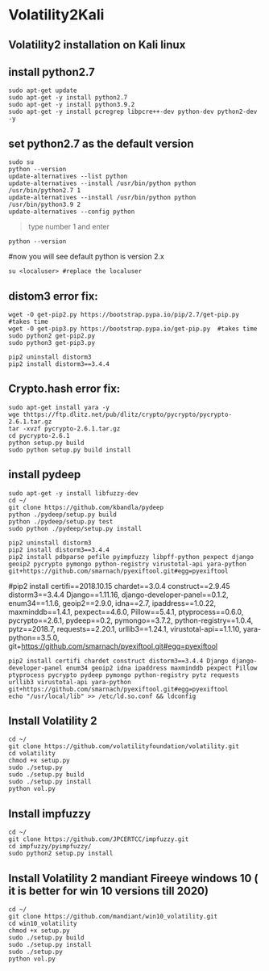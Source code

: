 # Volatility2Kali
## Volatility2 installation on Kali linux

## install python2.7
    sudo apt-get update 
    sudo apt-get -y install python2.7
    sudo apt-get -y install python3.9.2
    sudo apt-get -y install pcregrep libpcre++-dev python-dev python2-dev -y

## set python2.7 as the default version
    sudo su
    python --version 
    update-alternatives --list python 
    update-alternatives --install /usr/bin/python python /usr/bin/python2.7 1 
    update-alternatives --install /usr/bin/python python /usr/bin/python3.9 2 
    update-alternatives --config python  
> type number 1 and enter

    python --version
#now you will see default python is version 2.x



    su <localuser> #replace the localuser
## distom3 error fix: 
    wget -O get-pip2.py https://bootstrap.pypa.io/pip/2.7/get-pip.py #takes time
    wget -O get-pip3.py https://bootstrap.pypa.io/get-pip.py  #takes time
    sudo python2 get-pip2.py
    sudo python3 get-pip3.py

    pip2 uninstall distorm3
    pip2 install distorm3==3.4.4

## Crypto.hash error fix:
    sudo apt-get install yara -y
    wge thttps://ftp.dlitz.net/pub/dlitz/crypto/pycrypto/pycrypto-2.6.1.tar.gz
    tar -xvzf pycrypto-2.6.1.tar.gz
    cd pycrypto-2.6.1
    python setup.py build
    sudo python setup.py build install


## install pydeep
    sudo apt-get -y install libfuzzy-dev
    cd ~/
    git clone https://github.com/kbandla/pydeep
    python ./pydeep/setup.py build
    python ./pydeep/setup.py test
    sudo python ./pydeep/setup.py install

    pip2 uninstall distorm3
    pip2 install distorm3==3.4.4
    pip2 install pdbparse pefile pyimpfuzzy libpff-python pexpect django geoip2 pycrypto pymongo python-registry virustotal-api yara-python git+https://github.com/smarnach/pyexiftool.git#egg=pyexiftool
    
#pip2 install certifi==2018.10.15 chardet==3.0.4 construct==2.9.45 distorm3==3.4.4 Django==1.11.16, django-developer-panel==0.1.2, enum34==1.1.6, geoip2==2.9.0, idna==2.7, ipaddress==1.0.22, maxminddb==1.4.1, pexpect==4.6.0, Pillow==5.4.1, ptyprocess==0.6.0, pycrypto==2.6.1, pydeep==0.2, pymongo==3.7.2, python-registry==1.0.4, pytz==2018.7, requests==2.20.1, urllib3==1.24.1, virustotal-api==1.1.10, yara-python==3.5.0, git+https://github.com/smarnach/pyexiftool.git#egg=pyexiftool

    pip2 install certifi chardet construct distorm3==3.4.4 Django django-developer-panel enum34 geoip2 idna ipaddress maxminddb pexpect Pillow ptyprocess pycrypto pydeep pymongo python-registry pytz requests urllib3 virustotal-api yara-python git+https://github.com/smarnach/pyexiftool.git#egg=pyexiftool
    echo "/usr/local/lib" >> /etc/ld.so.conf && ldconfig
    
## Install Volatility 2
    cd ~/
    git clone https://github.com/volatilityfoundation/volatility.git
    cd volatility
    chmod +x setup.py
    sudo ./setup.py
    sudo ./setup.py build
    sudo ./setup.py install
    python vol.py
    
## Install impfuzzy
    cd ~/
    git clone https://github.com/JPCERTCC/impfuzzy.git
    cd impfuzzy/pyimpfuzzy/
    sudo python2 setup.py install

## Install Volatility 2 mandiant Fireeye windows 10 ( it is better for win 10 versions till 2020)
    cd ~/
    git clone https://github.com/mandiant/win10_volatility.git
    cd win10_volatility
    chmod +x setup.py
    sudo ./setup.py build
    sudo ./setup.py install
    sudo ./setup.py
    python vol.py
